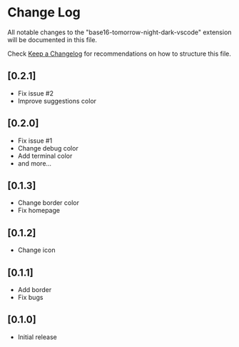 # Change Log

All notable changes to the "base16-tomorrow-night-dark-vscode" extension will be documented in this file.

Check [Keep a Changelog](http://keepachangelog.com/) for recommendations on how to structure this file.

## [0.2.1]

- Fix issue #2
- Improve suggestions color

## [0.2.0]

- Fix issue #1
- Change debug color
- Add terminal color
- and more...

## [0.1.3]

- Change border color
- Fix homepage

## [0.1.2]

- Change icon

## [0.1.1]

- Add border
- Fix bugs

## [0.1.0]

- Initial release
